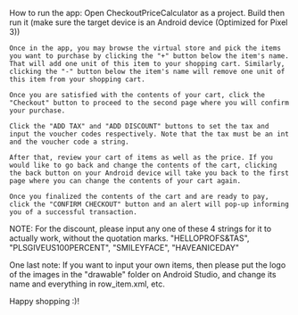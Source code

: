 How to run the app:
	Open CheckoutPriceCalculator as a project. Build then run it (make sure the target device is an Android device (Optimized for Pixel 3))

	Once in the app, you may browse the virtual store and pick the items you want to purchase by clicking the "+" button below the item's name. That will add one unit of this item to your shopping cart. Similarly, clicking the "-" button below the item's name will remove one unit of this item from your shopping cart.

	Once you are satisfied with the contents of your cart, click the "Checkout" button to proceed to the second page where you will confirm your purchase.

	Click the "ADD TAX" and "ADD DISCOUNT" buttons to set the tax and input the voucher codes respectively. Note that the tax must be an int and the voucher code a string.

	After that, review your cart of items as well as the price. If you would like to go back and change the contents of the cart, clicking the back button on your Android device will take you back to the first page where you can change the contents of your cart again.

	Once you finalized the contents of the cart and are ready to pay, click the "CONFIRM CHECKOUT" button and an alert will pop-up informing you of a successful transaction.


NOTE: For the discount, please input any one of these 4 strings for it to actually work, without the quotation marks.
"HELLOPROFS&TAS", "PLSGIVEUS100PERCENT", "SMILEYFACE", "HAVEANICEDAY"

One last note: If you want to input your own items, then please put the logo of the images in the "drawable" folder on Android Studio, and change its name and everything in row_item.xml, etc.


Happy shopping :)!
